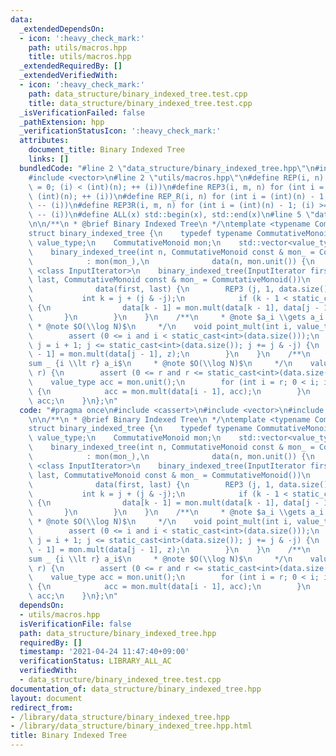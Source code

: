 ```yaml
---
data:
  _extendedDependsOn:
  - icon: ':heavy_check_mark:'
    path: utils/macros.hpp
    title: utils/macros.hpp
  _extendedRequiredBy: []
  _extendedVerifiedWith:
  - icon: ':heavy_check_mark:'
    path: data_structure/binary_indexed_tree.test.cpp
    title: data_structure/binary_indexed_tree.test.cpp
  _isVerificationFailed: false
  _pathExtension: hpp
  _verificationStatusIcon: ':heavy_check_mark:'
  attributes:
    document_title: Binary Indexed Tree
    links: []
  bundledCode: "#line 2 \"data_structure/binary_indexed_tree.hpp\"\n#include <cassert>\n\
    #include <vector>\n#line 2 \"utils/macros.hpp\"\n#define REP(i, n) for (int i\
    \ = 0; (i) < (int)(n); ++ (i))\n#define REP3(i, m, n) for (int i = (m); (i) <\
    \ (int)(n); ++ (i))\n#define REP_R(i, n) for (int i = (int)(n) - 1; (i) >= 0;\
    \ -- (i))\n#define REP3R(i, m, n) for (int i = (int)(n) - 1; (i) >= (int)(m);\
    \ -- (i))\n#define ALL(x) std::begin(x), std::end(x)\n#line 5 \"data_structure/binary_indexed_tree.hpp\"\
    \n\n/**\n * @brief Binary Indexed Tree\n */\ntemplate <typename CommutativeMonoid>\n\
    struct binary_indexed_tree {\n    typedef typename CommutativeMonoid::value_type\
    \ value_type;\n    CommutativeMonoid mon;\n    std::vector<value_type> data;\n\
    \    binary_indexed_tree(int n, CommutativeMonoid const & mon_ = CommutativeMonoid())\n\
    \            : mon(mon_),\n              data(n, mon.unit()) {\n    }\n    template\
    \ <class InputIterator>\n    binary_indexed_tree(InputIterator first, InputIterator\
    \ last, CommutativeMonoid const & mon_ = CommutativeMonoid())\n            : mon(mon_),\n\
    \              data(first, last) {\n        REP3 (j, 1, data.size() + 1) {\n \
    \           int k = j + (j & -j);\n            if (k - 1 < static_cast<int>(data.size()))\
    \ {\n                data[k - 1] = mon.mult(data[k - 1], data[j - 1]);\n     \
    \       }\n        }\n    }\n    /**\n     * @note $a_i \\gets a_i + z$\n    \
    \ * @note $O(\\log N)$\n     */\n    void point_mult(int i, value_type z) {\n\
    \        assert (0 <= i and i < static_cast<int>(data.size()));\n        for (int\
    \ j = i + 1; j <= static_cast<int>(data.size()); j += j & -j) {\n            data[j\
    \ - 1] = mon.mult(data[j - 1], z);\n        }\n    }\n    /**\n     * @note $\\\
    sum _ {i \\lt r} a_i$\n     * @note $O(\\log N)$\n     */\n    value_type initial_range_get(int\
    \ r) {\n        assert (0 <= r and r <= static_cast<int>(data.size()));\n    \
    \    value_type acc = mon.unit();\n        for (int i = r; 0 < i; i -= i & -i)\
    \ {\n            acc = mon.mult(data[i - 1], acc);\n        }\n        return\
    \ acc;\n    }\n};\n"
  code: "#pragma once\n#include <cassert>\n#include <vector>\n#include \"utils/macros.hpp\"\
    \n\n/**\n * @brief Binary Indexed Tree\n */\ntemplate <typename CommutativeMonoid>\n\
    struct binary_indexed_tree {\n    typedef typename CommutativeMonoid::value_type\
    \ value_type;\n    CommutativeMonoid mon;\n    std::vector<value_type> data;\n\
    \    binary_indexed_tree(int n, CommutativeMonoid const & mon_ = CommutativeMonoid())\n\
    \            : mon(mon_),\n              data(n, mon.unit()) {\n    }\n    template\
    \ <class InputIterator>\n    binary_indexed_tree(InputIterator first, InputIterator\
    \ last, CommutativeMonoid const & mon_ = CommutativeMonoid())\n            : mon(mon_),\n\
    \              data(first, last) {\n        REP3 (j, 1, data.size() + 1) {\n \
    \           int k = j + (j & -j);\n            if (k - 1 < static_cast<int>(data.size()))\
    \ {\n                data[k - 1] = mon.mult(data[k - 1], data[j - 1]);\n     \
    \       }\n        }\n    }\n    /**\n     * @note $a_i \\gets a_i + z$\n    \
    \ * @note $O(\\log N)$\n     */\n    void point_mult(int i, value_type z) {\n\
    \        assert (0 <= i and i < static_cast<int>(data.size()));\n        for (int\
    \ j = i + 1; j <= static_cast<int>(data.size()); j += j & -j) {\n            data[j\
    \ - 1] = mon.mult(data[j - 1], z);\n        }\n    }\n    /**\n     * @note $\\\
    sum _ {i \\lt r} a_i$\n     * @note $O(\\log N)$\n     */\n    value_type initial_range_get(int\
    \ r) {\n        assert (0 <= r and r <= static_cast<int>(data.size()));\n    \
    \    value_type acc = mon.unit();\n        for (int i = r; 0 < i; i -= i & -i)\
    \ {\n            acc = mon.mult(data[i - 1], acc);\n        }\n        return\
    \ acc;\n    }\n};\n"
  dependsOn:
  - utils/macros.hpp
  isVerificationFile: false
  path: data_structure/binary_indexed_tree.hpp
  requiredBy: []
  timestamp: '2021-04-24 11:47:40+09:00'
  verificationStatus: LIBRARY_ALL_AC
  verifiedWith:
  - data_structure/binary_indexed_tree.test.cpp
documentation_of: data_structure/binary_indexed_tree.hpp
layout: document
redirect_from:
- /library/data_structure/binary_indexed_tree.hpp
- /library/data_structure/binary_indexed_tree.hpp.html
title: Binary Indexed Tree
---
```

